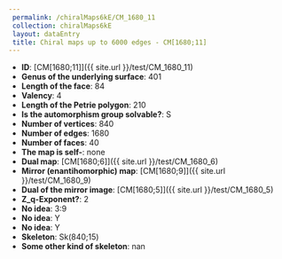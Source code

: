 ```yaml
--- 
 permalink: /chiralMaps6kE/CM_1680_11 
 collection: chiralMaps6kE
 layout: dataEntry
 title: Chiral maps up to 6000 edges - CM[1680;11]
---
```


- **ID**: [CM[1680;11]]({{ site.url }}/test/CM_1680_11)
- **Genus of the underlying surface**: 401
- **Length of the face**: 84
- **Valency**: 4
- **Length of the Petrie polygon**: 210
- **Is the automorphism group solvable?**: S
- **Number of vertices**: 840
- **Number of edges**: 1680
- **Number of faces**: 40
- **The map is self-**: none
- **Dual map**: [CM[1680;6]]({{ site.url }}/test/CM_1680_6)
- **Mirror (enantihomorphic) map**: [CM[1680;9]]({{ site.url }}/test/CM_1680_9)
- **Dual of the mirror image**: [CM[1680;5]]({{ site.url }}/test/CM_1680_5)
- **Z_q-Exponent?**: 2
- **No idea**:  3:9
- **No idea**: Y
- **No idea**: Y
- **Skeleton**: Sk(840;15)
- **Some other kind of skeleton**: nan
